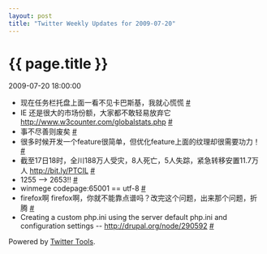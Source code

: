 ```yaml
---
layout: post
title: "Twitter Weekly Updates for 2009-07-20"
---
```


<h1> {{ page.title }} </h1> <p class='meta'>2009-07-20 18:00:00</p>

<ul class="aktt_tweet_digest">
	<li>现在任务栏托盘上面一看不见卡巴斯基，我就心慌慌 <a href="http://twitter.com/Joshua_C/statuses/2740065556">#</a></li>
	<li>IE 还是很大的市场份额，大家都不敢轻易放弃它 <a href="http://www.w3counter.com/globalstats.php" rel="nofollow">http://www.w3counter.com/globalstats.php</a> <a href="http://twitter.com/Joshua_C/statuses/2735675893">#</a></li>
	<li>事不尽善则废矣 <a href="http://twitter.com/Joshua_C/statuses/2730924625">#</a></li>
	<li>很多时候开发一个feature很简单，但优化feature上面的纹理却很需要功力！ <a href="http://twitter.com/Joshua_C/statuses/2730895177">#</a></li>
	<li>截至17日18时，全川188万人受灾，8人死亡，5人失踪，紧急转移安置11.7万人 <a href="http://bit.ly/PTCIL" rel="nofollow">http://bit.ly/PTCIL</a> <a href="http://twitter.com/Joshua_C/statuses/2721006265">#</a></li>
	<li>1255 --&gt; 2653!! <a href="http://twitter.com/Joshua_C/statuses/2719752803">#</a></li>
	<li>winmege codepage:65001 == utf-8 <a href="http://twitter.com/Joshua_C/statuses/2716444989">#</a></li>
	<li>firefox啊 firefox啊，你就不能靠点谱吗？改完这个问题，出来那个问题，折腾 <a href="http://twitter.com/Joshua_C/statuses/2702363214">#</a></li>
	<li>Creating a custom php.ini using the server default php.ini and configuration settings -- <a href="http://drupal.org/node/290592" rel="nofollow">http://drupal.org/node/290592</a> <a href="http://twitter.com/Joshua_C/statuses/2629429131">#</a></li>
</ul>
<p class="aktt_credit">Powered by <a href="http://alexking.org/projects/wordpress">Twitter Tools</a>.</p>